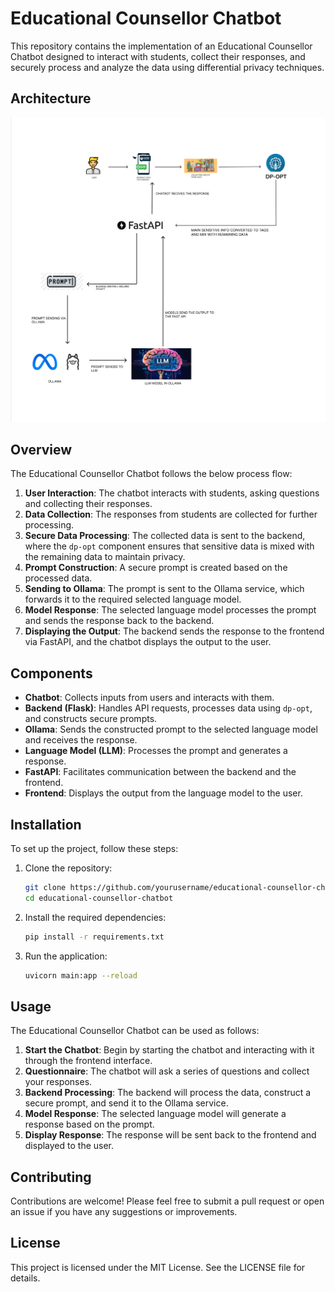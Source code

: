 # Educational Counsellor Chatbot

This repository contains the implementation of an Educational Counsellor Chatbot designed to interact with students, collect their responses, and securely process and analyze the data using differential privacy techniques.

## Architecture

![Architecture Diagram](https://github.com/sivasai3949/OLLAMA-NEW/blob/main2/static/naavi_llm_architecture.png)

## Overview

The Educational Counsellor Chatbot follows the below process flow:

1. **User Interaction**: The chatbot interacts with students, asking questions and collecting their responses.
2. **Data Collection**: The responses from students are collected for further processing.
3. **Secure Data Processing**: The collected data is sent to the backend, where the `dp-opt` component ensures that sensitive data is mixed with the remaining data to maintain privacy.
4. **Prompt Construction**: A secure prompt is created based on the processed data.
5. **Sending to Ollama**: The prompt is sent to the Ollama service, which forwards it to the required selected language model.
6. **Model Response**: The selected language model processes the prompt and sends the response back to the backend.
7. **Displaying the Output**: The backend sends the response to the frontend via FastAPI, and the chatbot displays the output to the user.

## Components

- **Chatbot**: Collects inputs from users and interacts with them.
- **Backend (Flask)**: Handles API requests, processes data using `dp-opt`, and constructs secure prompts.
- **Ollama**: Sends the constructed prompt to the selected language model and receives the response.
- **Language Model (LLM)**: Processes the prompt and generates a response.
- **FastAPI**: Facilitates communication between the backend and the frontend.
- **Frontend**: Displays the output from the language model to the user.

## Installation

To set up the project, follow these steps:

1. Clone the repository:
   ```bash
   git clone https://github.com/yourusername/educational-counsellor-chatbot.git
   cd educational-counsellor-chatbot

2. Install the required dependencies:
   ```bash
   pip install -r requirements.txt

3. Run the application:
   ```bash
   uvicorn main:app --reload
   

## Usage

The Educational Counsellor Chatbot can be used as follows:

1. **Start the Chatbot**: Begin by starting the chatbot and interacting with it through the frontend interface.
2. **Questionnaire**: The chatbot will ask a series of questions and collect your responses.
3. **Backend Processing**: The backend will process the data, construct a secure prompt, and send it to the Ollama service.
4. **Model Response**: The selected language model will generate a response based on the prompt.
5. **Display Response**: The response will be sent back to the frontend and displayed to the user.

## Contributing

Contributions are welcome! Please feel free to submit a pull request or open an issue if you have any suggestions or improvements.

## License

This project is licensed under the MIT License. See the LICENSE file for details.


